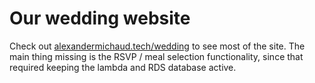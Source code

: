 # Our wedding website

Check out [alexandermichaud.tech/wedding](alexandermichaud.tech/wedding) to see most of the site. The main thing missing is the RSVP / meal selection functionality, since that required keeping the lambda and RDS database active.
